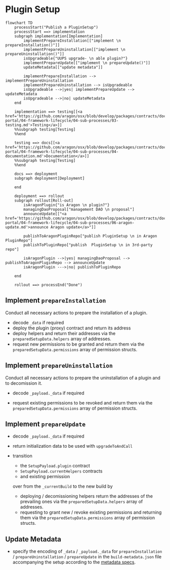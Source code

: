 # Plugin Setup

```mermaid
flowchart TD
    processStart("Publish a PluginSetup")
    processStart ==> implementation
    subgraph implementation[Implementation]
        implementPrepareInstallation[["implement \n prepareInstallation()"]]
        implementPrepareUninstallation[["implement \n prepareUninstallation()"]]
        isUpgradeable{"UUPS upgrade- \n able plugin?"}
        implementPrepareUpdate[["implement \n prepareUpdate()"]]
        updateMetadata[["update metadata"]]

        implementPrepareInstallation --> implementPrepareUninstallation
        implementPrepareUninstallation --> isUpgradeable
        isUpgradeable -->|yes| implementPrepareUpdate --> updateMetadata
        isUpgradeable -->|no| updateMetadata
    end

    implementation ==> testing[[<a href='https://github.com/aragon/osx/blob/develop/packages/contracts/docs/developer-portal/04-framework-lifecycle/04-sub-processes/03-testing.md'>Testing</a>]]
    %%subgraph testing[Testing]
    %%end

    testing ==> docs[[<a href='https://github.com/aragon/osx/blob/develop/packages/contracts/docs/developer-portal/04-framework-lifecycle/04-sub-processes/04-documentation.md'>Documentation</a>]]
    %%subgraph testing[Testing]
    %%end

    docs ==> deployment
    subgraph deployment[Deployment]

    end

    deployment ==> rollout
    subgraph rollout[Roll-out]
        isAragonPlugin{"is Aragon \n plugin?"}
        managingDaoProposal["management DAO \n proposal"]
        announceUpdate[["<a href='https://github.com/aragon/osx/blob/develop/packages/contracts/docs/developer-portal/04-framework-lifecycle/04-sub-processes/06-aragon-update.md'>announce Aragon update</a>"]]

        publishToAragonPluginRepo["publish PluginSetup \n in Aragon PluginRepo"]
        publishToPluginRepo["publish  PluginSetup \n in 3rd-party repo"]

        isAragonPlugin -->|yes| managingDaoProposal --> publishToAragonPluginRepo --> announceUpdate
        isAragonPlugin --->|no| publishToPluginRepo

    end

    rollout ==> processEnd("Done")
```

## Implement `prepareInstallation`

Conduct all necessary actions to prepare the installation of a plugin.

- decode `_data` if required
- deploy the plugin (proxy) contract and return its address
- deploy helpers and return their addresses via the `preparedSetupData.helpers` array of addresses.
- request new permissions to be granted and return them via the `preparedSetupData.permissions` array of permission structs.

## Implement `prepareUninstallation`

Conduct all necessary actions to prepare the uninstallation of a plugin and to decomission it.

- decode `_payload._data` if required

- request existing permissions to be revoked and return them via the `preparedSetupData.permissions` array of permission structs.

## Implement `prepareUpdate`

- decode `_payload._data` if required
- return initialization data to be used with `upgradeToAndCall`
- transition

  - the `SetupPayload.plugin` contract
  - `SetupPayload.currentHelpers` contracts
  - and existing permission

  over from the `_currentBuild` to the new build by

  - deploying / decomissioning helpers return the addresses of the prevailing ones via the `preparedSetupData.helpers` array of addresses.
  - requesting to grant new / revoke existing permissions and returning them via the `preparedSetupData.permissions` array of permission structs.

## Update Metadata

- specify the encoding of `_data` / `_payload._data` for `prepareInstallation` / `prepareUninstallation` / `prepareUpdate` in the `build-metadata.json` file accompanying the setup according to the [metadata specs](../../02-how-to-guides/02-plugin-development/07-publication/02-metadata.md).
